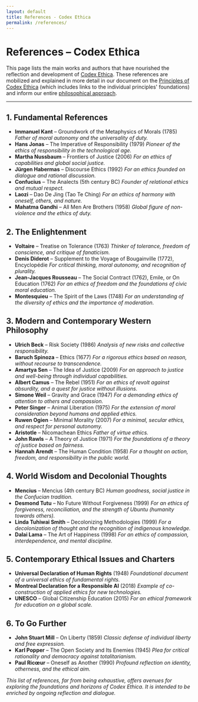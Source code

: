 ```yaml
---
layout: default
title: References - Codex Ethica
permalink: /references/
---
```


# References – Codex Ethica

This page lists the main works and authors that have nourished the reflection and development of [Codex Ethica](manifesto.md). These references are mobilized and explained in more detail in our document on the [Principles of Codex Ethica](principles.md) (which includes links to the individual principles' foundations) and inform our entire [philosophical approach](philosophy.md).

---

## 1. Fundamental References

- **Immanuel Kant** – Groundwork of the Metaphysics of Morals (1785)
  _Father of moral autonomy and the universality of duty._
- **Hans Jonas** – The Imperative of Responsibility (1979)
  _Pioneer of the ethics of responsibility in the technological age._
- **Martha Nussbaum** – Frontiers of Justice (2006)
  _For an ethics of capabilities and global social justice._
- **Jürgen Habermas** – Discourse Ethics (1992)
  _For an ethics founded on dialogue and rational discussion._
- **Confucius** – The Analects (5th century BC)
  _Founder of relational ethics and mutual respect._
- **Laozi** – Dao De Jing (Tao Te Ching)
  _For an ethics of harmony with oneself, others, and nature._
- **Mahatma Gandhi** – All Men Are Brothers (1958)
  _Global figure of non-violence and the ethics of duty._

## 2. The Enlightenment

- **Voltaire** – Treatise on Tolerance (1763)
  _Thinker of tolerance, freedom of conscience, and critique of fanaticism._
- **Denis Diderot** – Supplement to the Voyage of Bougainville (1772), Encyclopédie
  _For critical thinking, moral autonomy, and recognition of plurality._
- **Jean-Jacques Rousseau** – The Social Contract (1762), Emile, or On Education (1762)
  _For an ethics of freedom and the foundations of civic moral education._
- **Montesquieu** – The Spirit of the Laws (1748)
  _For an understanding of the diversity of ethics and the importance of moderation._

## 3. Modern and Contemporary Western Philosophy

- **Ulrich Beck** – Risk Society (1986)
  _Analysis of new risks and collective responsibility._
- **Baruch Spinoza** – Ethics (1677)
  _For a rigorous ethics based on reason, without recourse to transcendence._
- **Amartya Sen** – The Idea of Justice (2009)
  _For an approach to justice and well-being through individual capabilities._
- **Albert Camus** – The Rebel (1951)
  _For an ethics of revolt against absurdity, and a quest for justice without illusions._
- **Simone Weil** – Gravity and Grace (1947)
  _For a demanding ethics of attention to others and compassion._
- **Peter Singer** – Animal Liberation (1975)
  _For the extension of moral consideration beyond humans and applied ethics._
- **Ruwen Ogien** – Minimal Morality (2007)
  _For a minimal, secular ethics, and respect for personal autonomy._
- **Aristotle** – Nicomachean Ethics
  _Father of virtue ethics._
- **John Rawls** – A Theory of Justice (1971)
  _For the foundations of a theory of justice based on fairness._
- **Hannah Arendt** – The Human Condition (1958)
  _For a thought on action, freedom, and responsibility in the public world._

## 4. World Wisdom and Decolonial Thoughts

- **Mencius** – Mencius (4th century BC)
  _Human goodness, social justice in the Confucian tradition._
- **Desmond Tutu** – No Future Without Forgiveness (1999)
  _For an ethics of forgiveness, reconciliation, and the strength of Ubuntu (humanity towards others)._
- **Linda Tuhiwai Smith** – Decolonizing Methodologies (1999)
  _For a decolonization of thought and the recognition of indigenous knowledge._
- **Dalai Lama** – The Art of Happiness (1998)
  _For an ethics of compassion, interdependence, and mental discipline._

## 5. Contemporary Ethical Issues and Charters

- **Universal Declaration of Human Rights** (1948)
  _Foundational document of a universal ethics of fundamental rights._
- **Montreal Declaration for a Responsible AI** (2018)
  _Example of co-construction of applied ethics for new technologies._
- **UNESCO** – Global Citizenship Education (2015)
  _For an ethical framework for education on a global scale._

## 6. To Go Further

- **John Stuart Mill** – On Liberty (1859)
  _Classic defense of individual liberty and free expression._
- **Karl Popper** – The Open Society and Its Enemies (1945)
  _Plea for critical rationality and democracy against totalitarianism._
- **Paul Ricœur** – Oneself as Another (1990)
  _Profound reflection on identity, otherness, and the ethical aim._

*This list of references, far from being exhaustive, offers avenues for exploring the foundations and horizons of Codex Ethica. It is intended to be enriched by ongoing reflection and dialogue.* 